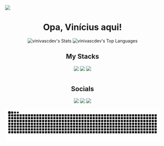 <img src="https://i.pinimg.com/originals/0f/8c/8a/0f8c8aa6189de952da3ea34c5d93b9dc.gif" align=center />

<h1 align=center>Opa, Vinícius aqui!</h1>

<div align=center>

  ![vinivascdev's Stats](https://github-readme-stats.vercel.app/api?username=vinivascdev&theme=algolia&show_icons=true&hide_border=false&count_private=true)
  ![vinivascdev's Top Languages](https://github-readme-stats.vercel.app/api/top-langs/?username=vinivascdev&theme=algolia&show_icons=true&hide_border=false&layout=compact)

</div>

<h2 align=center>My Stacks</h2>

<div display:flex gap:30px align=center>
  
  <img align=center height=40 src="https://cdn.jsdelivr.net/gh/devicons/devicon@latest/icons/javascript/javascript-original.svg" />
  <img align=center height=40 src="https://cdn.jsdelivr.net/gh/devicons/devicon@latest/icons/html5/html5-original.svg" />
  <img align=center height=40 src="https://cdn.jsdelivr.net/gh/devicons/devicon@latest/icons/css3/css3-original.svg" />
  
</div>

<br>

<h2 align=center>Socials</h2>

<div align=center>

  <a href="https://www.linkedin.com/in/vinivascdev/" target="_blank"><img src="https://img.shields.io/badge/LinkedIn-0077B5?style=for-the-badge&logo=linkedin&logoColor=white" target="_blank"></a>
  <a href="https://www.behance.net/necosaike" target="_blank"><img src="https://img.shields.io/badge/Behance-0054F7?style=for-the-badge&logo=behance&logoColor=white" target="_blank"></a>
  <a href="https://www.instagram.com/necosaike" target="_blank"><img src="https://img.shields.io/badge/Instagram-E4405F?style=for-the-badge&logo=instagram&logoColor=white" target="_blank"></a>
  
</div>

<picture>
  <source media="(prefers-color-scheme: dark)" srcset="https://raw.githubusercontent.com/vinivascdev/vinivascdev/output/github-contribution-grid-snake-dark.svg">
  <source media="(prefers-color-scheme: light)" srcset="https://raw.githubusercontent.com/vinivascdev/vinivascdev/output/github-contribution-grid-snake.svg">
  <img alt="github contribution grid snake animation" src="https://raw.githubusercontent.com/vinivascdev/vinivascdev/output/github-contribution-grid-snake.svg">
</picture>

